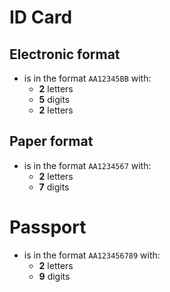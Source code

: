 # ID Card
## Electronic format
- is in the format `AA12345BB` with:
    - **2** letters
    - **5** digits
    - **2** letters

## Paper format
- is in the format `AA1234567` with:
    - **2** letters
    - **7** digits

# Passport
- is in the format `AA123456789` with:
    - **2** letters
    - **9** digits
